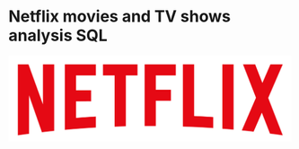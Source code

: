 # Netflix movies and TV shows analysis SQL
![logo.png](https://github.com/Madhu-014/netflix_sql_project/blob/main/logo.png)
